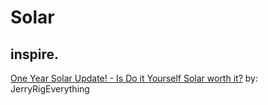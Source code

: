 # Solar
## inspire.
[One Year Solar Update! - Is Do it Yourself Solar worth it?](https://youtu.be/vBquse_KAdI) by: JerryRigEverything
